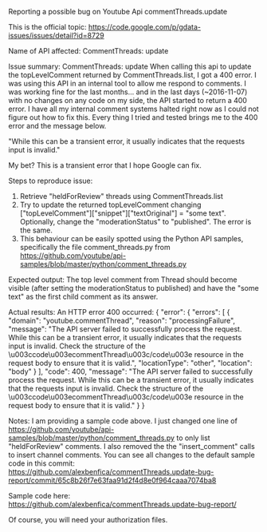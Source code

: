 
Reporting a possible bug on Youtube Api commentThreads.update 

This is the official topic:
https://code.google.com/p/gdata-issues/issues/detail?id=8729


Name of API affected: CommentThreads: update


Issue summary:
CommentThreads: update 
When calling this api to update the topLevelComment returned by CommentThreads.list, I got a 400 error.
I was using this API in an internal tool to allow me respond to comments. I was working fine for the last months... and in the last days (~2016-11-07) with no changes on any code on my side, the API started to return a 400 error. I have all my internal comment systems halted right now as I could not figure out how to fix this. Every thing I tried and tested brings me to the 400 error and the message below.

"While this can be a transient error, it usually indicates that the requests input is invalid."

My bet? This is a transient error that I hope Google can fix. 


Steps to reproduce issue:
1. Retrieve "heldForReview" threads using CommentThreads.list
2. Try to update the returned topLevelComment changing ["topLevelComment"]["snippet"]["textOriginal"] = "some text". Optionally, change the "moderationStatus" to "published". The error is the same.
3. This behaviour can be easily spotted using the Python API samples, specifically the file comment_threads.py from https://github.com/youtube/api-samples/blob/master/python/comment_threads.py

Expected output:
The top level comment from Thread should become visible (after setting the moderationStatus to published) and have the "some text" as the first child comment as its answer.

Actual results:
An HTTP error 400 occurred:
{
 "error": {
  "errors": [
   {
    "domain": "youtube.commentThread",
    "reason": "processingFailure",
    "message": "The API server failed to successfully process the request. While this can be a transient error, it usually indicates that the requests input is invalid. Check the structure of the \u003ccode\u003ecommentThread\u003c/code\u003e resource in the request body to ensure that it is valid.",
    "locationType": "other",
    "location": "body"
   }
  ],
  "code": 400,
  "message": "The API server failed to successfully process the request. While this can be a transient error, it usually indicates that the requests input is invalid. Check the structure of the \u003ccode\u003ecommentThread\u003c/code\u003e resource in the request body to ensure that it is valid."
 }
}


Notes:
I am providing a sample code above. I just changed one line of https://github.com/youtube/api-samples/blob/master/python/comment_threads.py to only list "heldForReview" comments.
I also removed the the "insert_comment" calls to insert channel comments.
You can see all changes to the default sample code in this commit:
https://github.com/alexbenfica/commentThreads.update-bug-report/commit/65c8b26f7e63faa91d2f4d8e0f964caaa7074ba8


Sample code here:
https://github.com/alexbenfica/commentThreads.update-bug-report/


Of course, you will need your authorization files.




